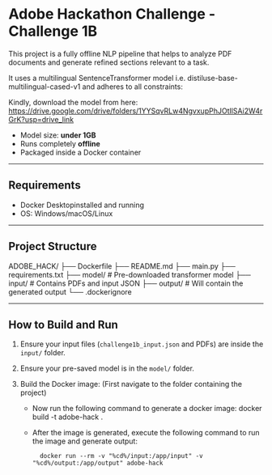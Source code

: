 # Adobe Hackathon Challenge - Challenge 1B

This project is a fully offline NLP pipeline that helps to analyze PDF documents and generate refined sections relevant to a task.

It uses a multilingual SentenceTransformer model i.e. distiluse-base-multilingual-cased-v1 and adheres to all constraints:

Kindly, download the model from here: https://drive.google.com/drive/folders/1YYSqvRLw4NgvxupPhJOtIlSAi2W4rGrK?usp=drive_link

- Model size: **under 1GB**
- Runs completely **offline**
- Packaged inside a Docker container

---
## Requirements
- Docker Desktopinstalled and running
- OS: Windows/macOS/Linux

---

## Project Structure
ADOBE_HACK/
├── Dockerfile
├── README.md
├── main.py
├── requirements.txt
├── model/ # Pre-downloaded transformer model
├── input/ # Contains PDFs and input JSON
├── output/ # Will contain the generated output
└── .dockerignore

---
## How to Build and Run

1. Ensure your input files (`challenge1b_input.json` and PDFs) are inside the `input/` folder.
2. Ensure your pre-saved model is in the `model/` folder.
3. Build the Docker image: (First navigate to the folder containing the project)

   - Now run the following command to generate a docker image: docker build -t adobe-hack .

   - After the image is generated, execute the following command to run the image and generate output:

           docker run --rm -v "%cd%/input:/app/input" -v "%cd%/output:/app/output" adobe-hack
